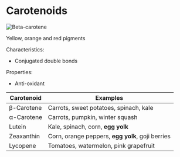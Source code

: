 # Carotenoids

![Beta-carotene](https://upload.wikimedia.org/wikipedia/commons/thumb/2/27/Beta-Carotin.svg/960px-Beta-Carotin.svg.png)

Yellow, orange and red pigments

Characteristics:
* Conjugated double bonds

Properties:
* Anti-oxidant

| Carotenoid | Examples                                 |
| -------------- | -------------------------------------------- |
| β-Carotene   | Carrots, sweet potatoes, spinach, kale       |
| α-Carotene     | Carrots, pumpkin, winter squash              |
| Lutein         | Kale, spinach, corn, **egg yolk**                |
| Zeaxanthin     | Corn, orange peppers, **egg yolk**, goji berries |
| Lycopene       | Tomatoes, watermelon, pink grapefruit        |
